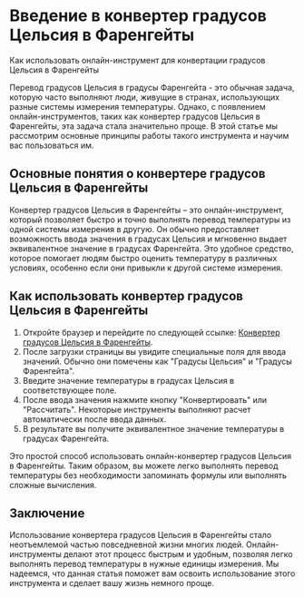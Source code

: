 Введение в конвертер градусов Цельсия в Фаренгейты
==================================================

Как использовать онлайн-инструмент для конвертации градусов Цельсия в Фаренгейты

Перевод градусов Цельсия в градусы Фаренгейта - это обычная задача, которую часто выполняют люди, живущие в странах, использующих разные системы измерения температуры. Однако, с появлением онлайн-инструментов, таких как конвертер градусов Цельсия в Фаренгейты, эта задача стала значительно проще. В этой статье мы рассмотрим основные принципы работы такого инструмента и научим вас пользоваться им.

Основные понятия о конвертере градусов Цельсия в Фаренгейты
-----------------------------------------------------------

Конвертер градусов Цельсия в Фаренгейты – это онлайн-инструмент, который позволяет быстро и точно выполнять перевод температуры из одной системы измерения в другую. Он обычно предоставляет возможность ввода значения в градусах Цельсия и мгновенно выдает эквивалентное значение в градусах Фаренгейта. Это удобное средство, которое помогает людям быстро оценить температуру в различных условиях, особенно если они привыкли к другой системе измерения.

Как использовать конвертер градусов Цельсия в Фаренгейты
--------------------------------------------------------

1. Откройте браузер и перейдите по следующей ссылке: [Конвертер градусов Цельсия в Фаренгейты](https://www.onlinecalculatorsfree.com/ru/convert/celsius-to-fahrenheit.html).
2. После загрузки страницы вы увидите специальные поля для ввода значений. Обычно они помечены как "Градусы Цельсия" и "Градусы Фаренгейта".
3. Введите значение температуры в градусах Цельсия в соответствующее поле.
4. После ввода значения нажмите кнопку "Конвертировать" или "Рассчитать". Некоторые инструменты выполняют расчет автоматически после ввода данных.
5. В результате вы получите эквивалентное значение температуры в градусах Фаренгейта.

Это простой способ использовать онлайн-конвертер градусов Цельсия в Фаренгейты. Таким образом, вы можете легко выполнять перевод температуры без необходимости запоминать формулы или выполнять сложные вычисления.

Заключение
----------

Использование конвертера градусов Цельсия в Фаренгейты стало неотъемлемой частью повседневной жизни многих людей. Онлайн-инструменты делают этот процесс быстрым и удобным, позволяя легко выполнять перевод температуры в нужные единицы измерения. Мы надеемся, что данная статья поможет вам освоить использование этого инструмента и сделает вашу жизнь немного проще.